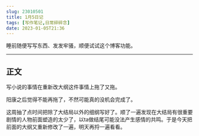 ```yaml
---
slug: 23010501
title: 1月5日记
tags: [写作笔记,日常碎碎念]
date: 2023-01-05T21:36
---
```


睡前随便写写东西、发发牢骚，顺便试试这个博客功能。

<!--truncate-->

---

## 正文

写小说的事情在重新改大纲这件事情上拖了又拖。

阳康之后觉得不能再拖了，不然可能真的没机会完成了。

这周抽了点时间把除了大结局以外的细纲写好了。顺了一遍发现在大结局有很重要剧情的人物前面塑造的太少了，以ta做结尾可能没法产生感情的共鸣。于是今天把前面的大纲又重新修改了一遍，明天再捋一遍看看。
